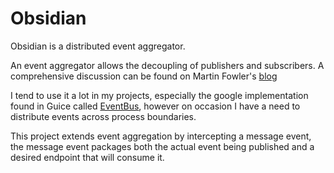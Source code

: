 Obsidian
========

Obsidian is a distributed event aggregator.

An event aggregator allows the decoupling of publishers and subscribers.  A comprehensive discussion can be found on
Martin Fowler's [blog](http://martinfowler.com/eaaDev/EventAggregator.html)

I tend to use it a lot in my projects, especially the google implementation found in Guice called
[EventBus](https://code.google.com/p/guava-libraries/wiki/EventBusExplained), however on occasion I have a need to
distribute events across process boundaries.

This project extends event aggregation by intercepting a message event, the message event packages both the actual event
being published and a desired endpoint that will consume it.


